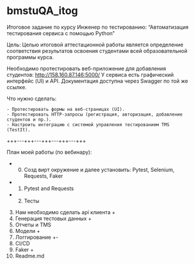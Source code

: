 # bmstuQA_itog
Итоговое задание по курсу Инженер по тестированию:
“Автоматизация тестирования сервиса с помощью Python”

Цель:
Целью итоговой аттестационной работы является определение соответствия результатов освоения студентами всей образовательной программы курса.

Необходимо протестировать веб-приложение для добавления студентов:
http://158.160.87.146:5000/
У сервиса есть графический интерфейс (UI) и API.
Документация доступна через Swagger по той же ссылке.

Что нужно сделать:
    
    - Протестировать формы на веб-страницах (UI).
    - Протестировать HTTP-запросы (регистрация, авторизация, добавление студентов и пр.).
    - Настроить интеграцию с системой управления тестированием TMS (TestIt).

+++---+++---+++---+++---+++

План моей работы (по вебинару):

+ 0. Созд вирт окружение и далее установить: Pytest, Selenium, Requests, Faker
+ 1. Pytest and Requests
+ 2. Тесты 
3. Нам необходимо сделать api клиента +
4. Генерация тестовых данных +
5. Отчеты и TMS
6. Модели +
7. Логгирование +-
8. CI/CD
9. Faker +
10. Readme.md
